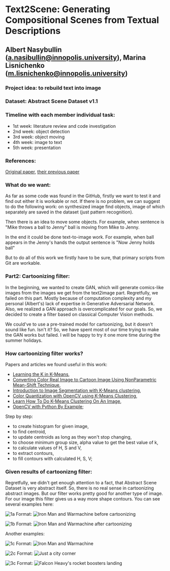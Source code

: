 # Text2Scene: Generating Compositional Scenes from Textual Descriptions
## Albert Nasybullin (a.nasibullin@innopolis.university), Marina Lisnichenko (m.lisnichenko@innopolis.university)
### Project idea: to rebuild text into image
### Dataset: Abstract Scene Dataset v1.1
### Timeline with each member individual task:
- 1st week: literature review and code investigation
- 2nd week: object detection
- 3rd week: object moving
- 4th week: image to text
- 5th week: presentation
### References: 
[Original paper](http://openaccess.thecvf.com/content\_CVPR\_2019/papers/Tan\_Text2Scene\_Generating\_Compositional\_Scenes\_From\_Textual\_Descriptions\_CVPR\_2019\_paper.pdf), [their previous paper](http://openaccess.thecvf.com/content_iccv_2013/papers/Zitnick_Learning_the_Visual_2013_ICCV_paper.pdf)
### What do we want:
As far as some code was found in the GitHub, firstly we want to test it and find out either it is workable or not. If there is no problem, we can suggest to do the following work: on synthesized image find objects, image of which separately are saved in the dataset (just pattern recognition).

Then there is an idea to move some objects. For example, when sentence is "Mike throws a ball to Jenny" ball is moving from Mike to Jenny. 

In the end it could be done text-to-image work. For example, when ball appears in the Jenny's hands the output sentence is "Now Jenny holds ball"

But to do all of this work we firstly have to be sure, that primary scripts from Git are workable.


### Part2: Cartoonizing filter:
In the beginning, we wanted to create GAN, which will generate comics-like images from the images we get from the text2image part. Regretfully, we failed on this part. Mostly because of computation complexity and my personal (Albert's) lack of expertise in Generative Adversarial Network. Also, we realized a GAN approach is overcomplicated for our goals. So, we decided to create a filter based on classical Computer Vision methods.

We could've to use a pre-trained model for cartoonizing, but it doesn't sound like fun. Isn't it? So, we have spent most of our time trying to make the GAN works but failed. I will be happy to try it one more time during the summer holidays.

### How cartoonizing filter works?
Papers and articles we found useful in this work:
- [Learning the K in K-Means](https://www.researchgate.net/publication/2869155_Learning_the_K_in_K-Means),
- [Converting Color Real Image to Cartoon Image Using NonParametric Mean-Shift Technique](https://www.iasj.net/iasj?func=fulltext&aId=65525),
- [Introduction to Image Segmentation with K-Means clustering](https://towardsdatascience.com/introduction-to-image-segmentation-with-k-means-clustering-83fd0a9e2fc3),
- [Color Quantization with OpenCV using K-Means Clustering](https://www.pyimagesearch.com/2014/07/07/color-quantization-opencv-using-k-means-clustering/),
- [Learn How To Do K-Means Clustering On An Image](https://laconicml.com/k-means-clustering/),
- [OpenCV with Python By Example](https://learning.oreilly.com/library/view/opencv-with-python/9781785283932/);

Step by step:
- to create histogram for given image,
- to find centroid,
- to update centroids as long as they won't stop changing,
- to choose minimum group size, alpha value to get the best value of k,
- to calculate values of H, S and V,
- to extract contours,
- to fill contours with calculated H, S, V; 

### Given results of cartoonizng filter:
Regretfully, we didn't get enough attention to a fact, that Abstract Scene Dataset is very abstract itself. So, there is no real sense in cartoonizing abstract images. But our filter works pretty good for another type of image. For our image this filter gives us a way more shape contours. You can see several examples here:

![1a](https://github.com/levshaazz/CV_Project/blob/master/cartoonizer_examples/1a.png)
Format: ![Iron Man and Warmachine before cartoonizing](url)

![1b](https://github.com/levshaazz/CV_Project/blob/master/cartoonizer_examples/1b.png)
Format: ![Iron Man and Warmachine after cartoonizing](url)

Another examples:

![1c](https://github.com/levshaazz/CV_Project/blob/master/cartoonizer_examples/1c.png)
Format: ![Iron Man and Warmachine](url)

![2c](https://github.com/levshaazz/CV_Project/blob/master/cartoonizer_examples/2c.png)
Format: ![Just a city corner](url)

![3c](https://github.com/levshaazz/CV_Project/blob/master/cartoonizer_examples/3c.png)
Format: ![Falcon Heavy's rocket boosters landing](url)


